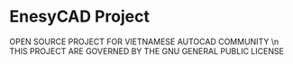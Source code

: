 # EnesyCAD Project
OPEN SOURCE PROJECT FOR VIETNAMESE AUTOCAD COMMUNITY \n
THIS PROJECT ARE GOVERNED BY THE GNU GENERAL PUBLIC LICENSE

